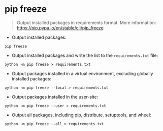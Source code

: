 # pip freeze

> Output installed packages in requirements format.
> More information: <https://pip.pypa.io/en/stable/cli/pip_freeze>.

- Output installed packages:

`pip freeze`

- Output installed packages and write the list to the `requirements.txt` file:

`python -m pip freeze > requirements.txt`

- Output packages installed in a virtual environment, excluding globally installed packages:

`python -m pip freeze --local > requirements.txt`

- Output packages installed in the user-site:

`python -m pip freeze --user > requirements.txt`

- Output all packages, including pip, distribute, setuptools, and wheel:

`python -m pip freeze --all > requirements.txt`
